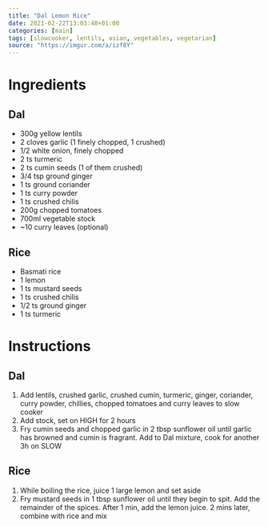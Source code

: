```yaml
---
title: "Dal Lemon Rice"
date: 2021-02-22T13:03:48+01:00
categories: [main]
tags: [slowcooker, lentils, asian, vegetables, vegetarian]
source: "https://imgur.com/a/izf8Y"
---
```


# Ingredients

## Dal
- 300g yellow lentils
- 2 cloves garlic (1 finely chopped, 1 crushed)
- 1/2 white onion, finely chopped
- 2 ts turmeric
- 2 ts cumin seeds (1 of them crushed)
- 3/4 tsp ground ginger
- 1 ts ground coriander
- 1 ts curry powder
- 1 ts crushed chilis
- 200g chopped tomatoes
- 700ml vegetable stock
- ~10 curry leaves (optional)

## Rice
- Basmati rice
- 1 lemon
- 1 ts mustard seeds
- 1 ts crushed chilis
- 1/2 ts ground ginger
- 1 ts turmeric

# Instructions

## Dal
1. Add lentils, crushed garlic, crushed cumin, turmeric, ginger, coriander, curry powder, chillies, chopped tomatoes and curry leaves to slow cooker
1. Add stock, set on HIGH for 2 hours
1. Fry cumin seeds and chopped garlic in 2 tbsp sunflower oil until garlic has browned and cumin is fragrant. Add to Dal mixture, cook for another 3h on SLOW

## Rice
1. While boiling the rice, juice 1 large lemon and set aside
1. Fry mustard seeds in 1 tbsp sunflower oil until they begin to spit. Add the remainder of the spices. After 1 min, add the lemon juice. 2 mins later, combine with rice and mix
